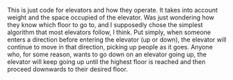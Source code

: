 This is just code for elevators and how they operate. It takes into account weight and the space occupied of the elevator. Was just wondering how they know which floor to go to, and I supposedly chose the simplest algorithm that most elevators follow, I think. Put simply, when someone enters a direction before entering the elevator (up or down), the elevator will continue to move in that direction, picking up people as it goes. Anyone who, for some reason, wants to go down on an elevator going up, the elevator will keep going up until the highest floor is reached and then proceed downwards to their desired floor.  
